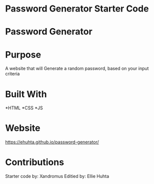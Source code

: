 # Password Generator Starter Code

# Password Generator

# Purpose
A website that will Generate a random password, based on your input criteria

# Built With
*HTML
*CSS
*JS

# Website
https://ehuhta.github.io/password-generator/

# Contributions
Starter code by: Xandromus
Editied by: Ellie Huhta
